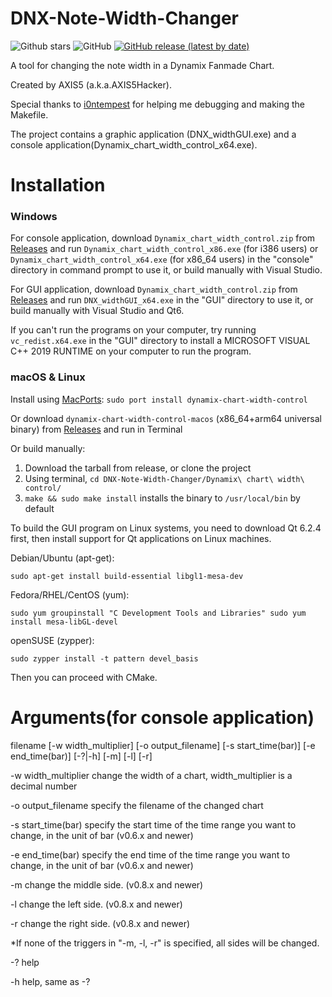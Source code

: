 ﻿# DNX-Note-Width-Changer
![Github stars](https://img.shields.io/github/stars/AXIS5hacker/DNX-Note-Width-Changer?logo=github)
![GitHub](https://img.shields.io/github/license/AXIS5hacker/DNX-Note-Width-Changer)
[![GitHub release (latest by date)](https://img.shields.io/github/v/release/AXIS5hacker/DNX-Note-Width-Changer?color=violet)](https://github.com/AXIS5hacker/DNX-Note-Width-Changer/releases/tag/v1.0.5)

A tool for changing the note width in a Dynamix Fanmade Chart.

Created by AXIS5 (a.k.a.AXIS5Hacker).

Special thanks to [i0ntempest](https://github.com/i0ntempest) for helping me debugging and making the Makefile.

The project contains a graphic application (DNX_widthGUI.exe) and a console application(Dynamix_chart_width_control_x64.exe).

# Installation

### Windows

For console application, download `Dynamix_chart_width_control.zip` from [Releases](https://github.com/AXIS5hacker/DNX-Note-Width-Changer/releases) and run `Dynamix_chart_width_control_x86.exe` (for i386 users) or `Dynamix_chart_width_control_x64.exe` (for x86_64 users) in the "console" directory in command prompt to use it, or build manually with Visual Studio.

For GUI application, download `Dynamix_chart_width_control.zip` from [Releases](https://github.com/AXIS5hacker/DNX-Note-Width-Changer/releases) and run `DNX_widthGUI_x64.exe` in the "GUI" directory to use it, or build manually with Visual Studio and Qt6.

If you can't run the programs on your computer, try running `vc_redist.x64.exe` in the "GUI" directory to install a MICROSOFT VISUAL C++ 2019 RUNTIME on your computer to run the program.

### macOS & Linux

Install using [MacPorts](https://www.macports.org): `sudo port install dynamix-chart-width-control`

Or download `dynamix-chart-width-control-macos` (x86_64+arm64 universal binary) from [Releases](https://github.com/AXIS5hacker/DNX-Note-Width-Changer/releases) and run in Terminal

Or build manually:

1. Download the tarball from release, or clone the project
2. Using terminal, `cd DNX-Note-Width-Changer/Dynamix\ chart\ width\ control/`
3. `make && sudo make install` installs the binary to `/usr/local/bin` by default

To build the GUI program on Linux systems, you need to download Qt 6.2.4 first, then install support for Qt applications on Linux machines.

Debian/Ubuntu (apt-get):

`sudo apt-get install build-essential libgl1-mesa-dev`

Fedora/RHEL/CentOS (yum):

`sudo yum groupinstall "C Development Tools and Libraries"
sudo yum install mesa-libGL-devel`

openSUSE (zypper):

`sudo zypper install -t pattern devel_basis`

Then you can proceed with CMake.

# Arguments(for console application)

filename [-w width_multiplier] [-o output_filename] [-s start_time(bar)] [-e end_time(bar)] [-?|-h] [-m] [-l] [-r]


-w width_multiplier     change the width of a chart, width_multiplier is a decimal number

-o output_filename     specify the filename of the changed chart

-s start_time(bar)	   specify the start time of the time range you want to change, in the unit of bar (v0.6.x and newer)

-e end_time(bar)	   specify the end time of the time range you want to change, in the unit of bar (v0.6.x and newer)

-m                   change the middle side. (v0.8.x and newer)

-l                   change the left side. (v0.8.x and newer)

-r                   change the right side. (v0.8.x and newer)

*If none of the triggers in "-m, -l, -r" is specified, all sides will be changed.

-?                      help

-h                      help, same as -?
